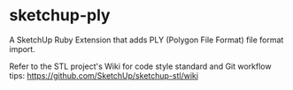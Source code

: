 sketchup-ply
============

A SketchUp Ruby Extension that adds PLY (Polygon File Format) file format import.

Refer to the STL project's Wiki for code style standard and Git workflow tips: https://github.com/SketchUp/sketchup-stl/wiki
